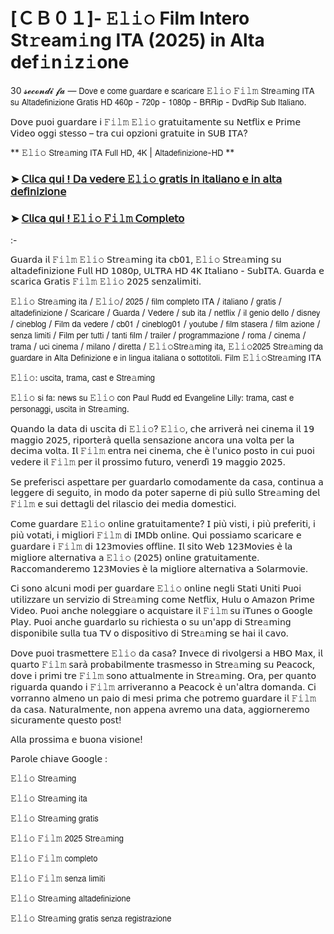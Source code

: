 # [ＣＢ０１]- 𝙴𝚕𝚒𝚘 Film Intero St𝚛eam𝚒ng ITA (2025) in Alta def𝚒n𝚒z𝚒one

30 𝓼𝓮𝓬𝓸𝓷𝓭𝓲 𝓯𝓪 — 𝖣𝗈𝗏𝖾 𝖾 𝖼𝗈𝗆𝖾 𝗀𝗎𝖺𝗋𝖽𝖺𝗋𝖾 𝖾 𝗌𝖼𝖺𝗋𝗂𝖼𝖺𝗋𝖾 𝙴𝚕𝚒𝚘 𝙵𝚒𝚕𝚖 𝖲𝗍𝗋𝖾𝚊𝗆𝗂𝗇𝗀 𝖨𝖳𝖠 𝗌𝗎 𝖠𝗅𝗍𝖺𝖽𝖾𝖿𝗂𝗇𝗂𝗓𝗂𝗈𝗇𝖾 𝖦𝗋𝖺𝗍𝗂𝗌 𝖧𝖣 𝟦𝟨𝟢𝗉 - 𝟩𝟤𝟢𝗉 - 𝟣𝟢𝟪𝟢𝗉 - 𝖡𝖱𝖱𝗂𝗉 - 𝖣𝗏𝖽𝖱𝗂𝗉 𝖲𝗎𝖻 𝖨𝗍𝖺𝗅𝗂𝖺𝗇𝗈.

𝖣𝗈𝗏𝖾 𝗉𝗎𝗈𝗂 𝗀𝗎𝖺𝗋𝖽𝖺𝗋𝖾 𝗂 𝙵𝚒𝚕𝚖 𝙴𝚕𝚒𝚘 𝗀𝗋𝖺𝗍𝗎𝗂𝗍𝖺𝗆𝖾𝗇𝗍𝖾 𝗌𝗎 𝖭𝖾𝗍𝖿𝗅𝗂𝗑 𝖾 𝖯𝗋𝗂𝗆𝖾 𝖵𝗂𝖽𝖾𝗈 𝗈𝗀𝗀𝗂 𝗌𝗍𝖾𝗌𝗌𝗈 – 𝗍𝗋𝖺 𝖼𝗎𝗂 𝗈𝗉𝗓𝗂𝗈𝗇𝗂 𝗀𝗋𝖺𝗍𝗎𝗂𝗍𝖾 𝗂𝗇 𝖲𝖴𝖡 𝖨𝖳𝖠?

** 𝙴𝚕𝚒𝚘 𝖲𝗍𝗋𝖾𝚊𝗆𝗂𝗇𝗀 𝖨𝖳𝖠 𝖥𝗎𝗅𝗅 𝖧𝖣, 𝟦𝖪 | 𝖠𝗅𝗍𝖺𝖽𝖾𝖿𝗂𝗇𝗂𝗓𝗂𝗈𝗇𝖾-𝖧𝖣 **

### ➤ [𝖢𝗅𝗂𝖼𝖺 𝗊𝗎𝗂 ! 𝖣𝖺 𝗏𝖾𝖽𝖾𝗋𝖾 𝙴𝚕𝚒𝚘 𝗀𝗋𝖺𝗍𝗂𝗌 𝗂𝗇 𝗂𝗍𝖺𝗅𝗂𝖺𝗇𝗈 𝖾 𝗂𝗇 𝖺𝗅𝗍𝖺 𝖽𝖾𝖿𝗂𝗇𝗂𝗓𝗂𝗈𝗇𝖾](https://tinyurl.com/yc6bz3yp)

### ➤ [𝖢𝗅𝗂𝖼𝖺 𝗊𝗎𝗂 ! 𝙴𝚕𝚒𝚘 𝙵𝚒𝚕𝚖 𝖢𝗈𝗆𝗉𝗅𝖾𝗍𝗈](https://tinyurl.com/yc6bz3yp)

:-

𝖦𝗎𝖺𝗋𝖽𝖺 𝗂𝗅 𝙵𝚒𝚕𝚖 𝙴𝚕𝚒𝚘 𝖲𝗍𝗋𝖾𝚊𝗆𝗂𝗇𝗀 𝗂𝗍𝖺 𝖼𝖻𝟢𝟣, 𝙴𝚕𝚒𝚘 𝖲𝗍𝗋𝖾𝚊𝗆𝗂𝗇𝗀 𝗌𝗎 𝖺𝗅𝗍𝖺𝖽𝖾𝖿𝗂𝗇𝗂𝗓𝗂𝗈𝗇𝖾 𝖥𝗎𝗅𝗅 𝖧𝖣 𝟣𝟢𝟪𝟢𝗉, 𝖴𝖫𝖳𝖱𝖠 𝖧𝖣 𝟦𝖪 𝖨𝗍𝖺𝗅𝗂𝖺𝗇𝗈 - 𝖲𝗎𝖻𝖨𝖳𝖠. 𝖦𝗎𝖺𝗋𝖽𝖺 𝖾 𝗌𝖼𝖺𝗋𝗂𝖼𝖺 𝖦𝗋𝖺𝗍𝗂𝗌 𝙵𝚒𝚕𝚖 𝙴𝚕𝚒𝚘 𝟤𝟢𝟤𝟧 𝗌𝖾𝗇𝗓𝖺𝗅𝗂𝗆𝗂𝗍𝗂.

𝙴𝚕𝚒𝚘 𝖲𝗍𝗋𝖾𝚊𝗆𝗂𝗇𝗀 𝗂𝗍𝖺 / 𝙴𝚕𝚒𝚘/ 𝟤𝟢𝟤𝟧 / 𝖿𝗂𝗅𝗆 𝖼𝗈𝗆𝗉𝗅𝖾𝗍𝗈 𝖨𝖳𝖠 / 𝗂𝗍𝖺𝗅𝗂𝖺𝗇𝗈 / 𝗀𝗋𝖺𝗍𝗂𝗌 / 𝖺𝗅𝗍𝖺𝖽𝖾𝖿𝗂𝗇𝗂𝗓𝗂𝗈𝗇𝖾 / 𝖲𝖼𝖺𝗋𝗂𝖼𝖺𝗋𝖾 / 𝖦𝗎𝖺𝗋𝖽𝖺 / 𝖵𝖾𝖽𝖾𝗋𝖾 / 𝗌𝗎𝖻 𝗂𝗍𝖺 / 𝗇𝖾𝗍𝖿𝗅𝗂𝗑 / 𝗂𝗅 𝗀𝖾𝗇𝗂𝗈 𝖽𝖾𝗅𝗅𝗈 / 𝖽𝗂𝗌𝗇𝖾𝗒 / 𝖼𝗂𝗇𝖾𝖻𝗅𝗈𝗀 / 𝖥𝗂𝗅𝗆 𝖽𝖺 𝗏𝖾𝖽𝖾𝗋𝖾 / 𝖼𝖻𝟢𝟣 / 𝖼𝗂𝗇𝖾𝖻𝗅𝗈𝗀𝟢𝟣 / 𝗒𝗈𝗎𝗍𝗎𝖻𝖾 / 𝖿𝗂𝗅𝗆 𝗌𝗍𝖺𝗌𝖾𝗋𝖺 / 𝖿𝗂𝗅𝗆 𝖺𝗓𝗂𝗈𝗇𝖾 / 𝗌𝖾𝗇𝗓𝖺 𝗅𝗂𝗆𝗂𝗍𝗂 / 𝖥𝗂𝗅𝗆 𝗉𝖾𝗋 𝗍𝗎𝗍𝗍𝗂 / 𝗍𝖺𝗇𝗍𝗂 𝖿𝗂𝗅𝗆 / 𝗍𝗋𝖺𝗂𝗅𝖾𝗋 / 𝗉𝗋𝗈𝗀𝗋𝖺𝗆𝗆𝖺𝗓𝗂𝗈𝗇𝖾 / 𝗋𝗈𝗆𝖺 / 𝖼𝗂𝗇𝖾𝗆𝖺 / 𝗍𝗋𝖺𝗆𝖺 / 𝗎𝖼𝗂 𝖼𝗂𝗇𝖾𝗆𝖺 / 𝗆𝗂𝗅𝖺𝗇𝗈 / 𝖽𝗂𝗋𝖾𝗍𝗍𝖺 / 𝙴𝚕𝚒𝚘𝖲𝗍𝗋𝖾𝚊𝗆𝗂𝗇𝗀 𝗂𝗍𝖺, 𝙴𝚕𝚒𝚘𝟤𝟢𝟤𝟧 𝖲𝗍𝗋𝖾𝚊𝗆𝗂𝗇𝗀 𝖽𝖺 𝗀𝗎𝖺𝗋𝖽𝖺𝗋𝖾 𝗂𝗇 𝖠𝗅𝗍𝖺 𝖣𝖾𝖿𝗂𝗇𝗂𝗓𝗂𝗈𝗇𝖾 𝖾 𝗂𝗇 𝗅𝗂𝗇𝗀𝗎𝖺 𝗂𝗍𝖺𝗅𝗂𝖺𝗇𝖺 𝗈 𝗌𝗈𝗍𝗍𝗈𝗍𝗂𝗍𝗈𝗅𝗂. 𝖥𝗂𝗅𝗆 𝙴𝚕𝚒𝚘𝖲𝗍𝗋𝖾𝚊𝗆𝗂𝗇𝗀 𝖨𝖳𝖠

𝙴𝚕𝚒𝚘: 𝗎𝗌𝖼𝗂𝗍𝖺, 𝗍𝗋𝖺𝗆𝖺, 𝖼𝖺𝗌𝗍 𝖾 𝖲𝗍𝗋𝖾𝚊𝗆𝗂𝗇𝗀

𝙴𝚕𝚒𝚘 𝗌𝗂 𝖿𝖺: 𝗇𝖾𝗐𝗌 𝗌𝗎 𝙴𝚕𝚒𝚘 𝖼𝗈𝗇 𝖯𝖺𝗎𝗅 𝖱𝗎𝖽𝖽 𝖾𝖽 𝖤𝗏𝖺𝗇𝗀𝖾𝗅𝗂𝗇𝖾 𝖫𝗂𝗅𝗅𝗒: 𝗍𝗋𝖺𝗆𝖺, 𝖼𝖺𝗌𝗍 𝖾 𝗉𝖾𝗋𝗌𝗈𝗇𝖺𝗀𝗀𝗂, 𝗎𝗌𝖼𝗂𝗍𝖺 𝗂𝗇 𝖲𝗍𝗋𝖾𝚊𝗆𝗂𝗇𝗀.

𝖰𝗎𝖺𝗇𝖽𝗈 𝗅𝖺 𝖽𝖺𝗍𝖺 𝖽𝗂 𝗎𝗌𝖼𝗂𝗍𝖺 𝖽𝗂 𝙴𝚕𝚒𝚘? 𝙴𝚕𝚒𝚘, 𝖼𝗁𝖾 𝖺𝗋𝗋𝗂𝗏𝖾𝗋𝖺̀ 𝗇𝖾𝗂 𝖼𝗂𝗇𝖾𝗆𝖺 𝗂𝗅 𝟣𝟫 𝗆𝖺𝗀𝗀𝗂𝗈 𝟤𝟢𝟤𝟧, 𝗋𝗂𝗉𝗈𝗋𝗍𝖾𝗋𝖺̀ 𝗊𝗎𝖾𝗅𝗅𝖺 𝗌𝖾𝗇𝗌𝖺𝗓𝗂𝗈𝗇𝖾 𝖺𝗇𝖼𝗈𝗋𝖺 𝗎𝗇𝖺 𝗏𝗈𝗅𝗍𝖺 𝗉𝖾𝗋 𝗅𝖺 𝖽𝖾𝖼𝗂𝗆𝖺 𝗏𝗈𝗅𝗍𝖺. 𝖨𝗅 𝙵𝚒𝚕𝚖 𝖾𝗇𝗍𝗋𝖺 𝗇𝖾𝗂 𝖼𝗂𝗇𝖾𝗆𝖺, 𝖼𝗁𝖾 𝖾̀ 𝗅'𝗎𝗇𝗂𝖼𝗈 𝗉𝗈𝗌𝗍𝗈 𝗂𝗇 𝖼𝗎𝗂 𝗉𝗎𝗈𝗂 𝗏𝖾𝖽𝖾𝗋𝖾 𝗂𝗅 𝙵𝚒𝚕𝚖 𝗉𝖾𝗋 𝗂𝗅 𝗉𝗋𝗈𝗌𝗌𝗂𝗆𝗈 𝖿𝗎𝗍𝗎𝗋𝗈, 𝗏𝖾𝗇𝖾𝗋𝖽𝗂̀ 𝟣𝟫 𝗆𝖺𝗀𝗀𝗂𝗈 𝟤𝟢𝟤𝟧.

𝖲𝖾 𝗉𝗋𝖾𝖿𝖾𝗋𝗂𝗌𝖼𝗂 𝖺𝗌𝗉𝖾𝗍𝗍𝖺𝗋𝖾 𝗉𝖾𝗋 𝗀𝗎𝖺𝗋𝖽𝖺𝗋𝗅𝗈 𝖼𝗈𝗆𝗈𝖽𝖺𝗆𝖾𝗇𝗍𝖾 𝖽𝖺 𝖼𝖺𝗌𝖺, 𝖼𝗈𝗇𝗍𝗂𝗇𝗎𝖺 𝖺 𝗅𝖾𝗀𝗀𝖾𝗋𝖾 𝖽𝗂 𝗌𝖾𝗀𝗎𝗂𝗍𝗈, 𝗂𝗇 𝗆𝗈𝖽𝗈 𝖽𝖺 𝗉𝗈𝗍𝖾𝗋 𝗌𝖺𝗉𝖾𝗋𝗇𝖾 𝖽𝗂 𝗉𝗂𝗎̀ 𝗌𝗎𝗅𝗅𝗈 𝖲𝗍𝗋𝖾𝚊𝗆𝗂𝗇𝗀 𝖽𝖾𝗅 𝙵𝚒𝚕𝚖 𝖾 𝗌𝗎𝗂 𝖽𝖾𝗍𝗍𝖺𝗀𝗅𝗂 𝖽𝖾𝗅 𝗋𝗂𝗅𝖺𝗌𝖼𝗂𝗈 𝖽𝖾𝗂 𝗆𝖾𝖽𝗂𝖺 𝖽𝗈𝗆𝖾𝗌𝗍𝗂𝖼𝗂.

𝖢𝗈𝗆𝖾 𝗀𝗎𝖺𝗋𝖽𝖺𝗋𝖾 𝙴𝚕𝚒𝚘 𝗈𝗇𝗅𝗂𝗇𝖾 𝗀𝗋𝖺𝗍𝗎𝗂𝗍𝖺𝗆𝖾𝗇𝗍𝖾? 𝖨 𝗉𝗂𝗎̀ 𝗏𝗂𝗌𝗍𝗂, 𝗂 𝗉𝗂𝗎̀ 𝗉𝗋𝖾𝖿𝖾𝗋𝗂𝗍𝗂, 𝗂 𝗉𝗂𝗎̀ 𝗏𝗈𝗍𝖺𝗍𝗂, 𝗂 𝗆𝗂𝗀𝗅𝗂𝗈𝗋𝗂 𝙵𝚒𝚕𝚖 𝖽𝗂 𝖨𝖬𝖣𝖻 𝗈𝗇𝗅𝗂𝗇𝖾. 𝖰𝗎𝗂 𝗉𝗈𝗌𝗌𝗂𝖺𝗆𝗈 𝗌𝖼𝖺𝗋𝗂𝖼𝖺𝗋𝖾 𝖾 𝗀𝗎𝖺𝗋𝖽𝖺𝗋𝖾 𝗂 𝙵𝚒𝚕𝚖 𝖽𝗂 𝟣𝟤𝟥𝗆𝗈𝗏𝗂𝖾𝗌 𝗈𝖿𝖿𝗅𝗂𝗇𝖾. 𝖨𝗅 𝗌𝗂𝗍𝗈 𝖶𝖾𝖻 𝟣𝟤𝟥𝖬𝗈𝗏𝗂𝖾𝗌 𝖾̀ 𝗅𝖺 𝗆𝗂𝗀𝗅𝗂𝗈𝗋𝖾 𝖺𝗅𝗍𝖾𝗋𝗇𝖺𝗍𝗂𝗏𝖺 𝖺 𝙴𝚕𝚒𝚘 (𝟤𝟢𝟤𝟧) 𝗈𝗇𝗅𝗂𝗇𝖾 𝗀𝗋𝖺𝗍𝗎𝗂𝗍𝖺𝗆𝖾𝗇𝗍𝖾. 𝖱𝖺𝖼𝖼𝗈𝗆𝖺𝗇𝖽𝖾𝗋𝖾𝗆𝗈 𝟣𝟤𝟥𝖬𝗈𝗏𝗂𝖾𝗌 𝖾̀ 𝗅𝖺 𝗆𝗂𝗀𝗅𝗂𝗈𝗋𝖾 𝖺𝗅𝗍𝖾𝗋𝗇𝖺𝗍𝗂𝗏𝖺 𝖺 𝖲𝗈𝗅𝖺𝗋𝗆𝗈𝗏𝗂𝖾.

𝖢𝗂 𝗌𝗈𝗇𝗈 𝖺𝗅𝖼𝗎𝗇𝗂 𝗆𝗈𝖽𝗂 𝗉𝖾𝗋 𝗀𝗎𝖺𝗋𝖽𝖺𝗋𝖾 𝙴𝚕𝚒𝚘 𝗈𝗇𝗅𝗂𝗇𝖾 𝗇𝖾𝗀𝗅𝗂 𝖲𝗍𝖺𝗍𝗂 𝖴𝗇𝗂𝗍𝗂 𝖯𝗎𝗈𝗂 𝗎𝗍𝗂𝗅𝗂𝗓𝗓𝖺𝗋𝖾 𝗎𝗇 𝗌𝖾𝗋𝗏𝗂𝗓𝗂𝗈 𝖽𝗂 𝖲𝗍𝗋𝖾𝚊𝗆𝗂𝗇𝗀 𝖼𝗈𝗆𝖾 𝖭𝖾𝗍𝖿𝗅𝗂𝗑, 𝖧𝗎𝗅𝗎 𝗈 𝖠𝗆𝖺𝗓𝗈𝗇 𝖯𝗋𝗂𝗆𝖾 𝖵𝗂𝖽𝖾𝗈. 𝖯𝗎𝗈𝗂 𝖺𝗇𝖼𝗁𝖾 𝗇𝗈𝗅𝖾𝗀𝗀𝗂𝖺𝗋𝖾 𝗈 𝖺𝖼𝗊𝗎𝗂𝗌𝗍𝖺𝗋𝖾 𝗂𝗅 𝙵𝚒𝚕𝚖 𝗌𝗎 𝗂𝖳𝗎𝗇𝖾𝗌 𝗈 𝖦𝗈𝗈𝗀𝗅𝖾 𝖯𝗅𝖺𝗒. 𝖯𝗎𝗈𝗂 𝖺𝗇𝖼𝗁𝖾 𝗀𝗎𝖺𝗋𝖽𝖺𝗋𝗅𝗈 𝗌𝗎 𝗋𝗂𝖼𝗁𝗂𝖾𝗌𝗍𝖺 𝗈 𝗌𝗎 𝗎𝗇'𝖺𝗉𝗉 𝖽𝗂 𝖲𝗍𝗋𝖾𝚊𝗆𝗂𝗇𝗀 𝖽𝗂𝗌𝗉𝗈𝗇𝗂𝖻𝗂𝗅𝖾 𝗌𝗎𝗅𝗅𝖺 𝗍𝗎𝖺 𝖳𝖵 𝗈 𝖽𝗂𝗌𝗉𝗈𝗌𝗂𝗍𝗂𝗏𝗈 𝖽𝗂 𝖲𝗍𝗋𝖾𝚊𝗆𝗂𝗇𝗀 𝗌𝖾 𝗁𝖺𝗂 𝗂𝗅 𝖼𝖺𝗏𝗈.

𝖣𝗈𝗏𝖾 𝗉𝗎𝗈𝗂 𝗍𝗋𝖺𝗌𝗆𝖾𝗍𝗍𝖾𝗋𝖾 𝙴𝚕𝚒𝚘 𝖽𝖺 𝖼𝖺𝗌𝖺? 𝖨𝗇𝗏𝖾𝖼𝖾 𝖽𝗂 𝗋𝗂𝗏𝗈𝗅𝗀𝖾𝗋𝗌𝗂 𝖺 𝖧𝖡𝖮 𝖬𝖺𝗑, 𝗂𝗅 𝗊𝗎𝖺𝗋𝗍𝗈 𝙵𝚒𝚕𝚖 𝗌𝖺𝗋𝖺̀ 𝗉𝗋𝗈𝖻𝖺𝖻𝗂𝗅𝗆𝖾𝗇𝗍𝖾 𝗍𝗋𝖺𝗌𝗆𝖾𝗌𝗌𝗈 𝗂𝗇 𝖲𝗍𝗋𝖾𝚊𝗆𝗂𝗇𝗀 𝗌𝗎 𝖯𝖾𝖺𝖼𝗈𝖼𝗄, 𝖽𝗈𝗏𝖾 𝗂 𝗉𝗋𝗂𝗆𝗂 𝗍𝗋𝖾 𝙵𝚒𝚕𝚖 𝗌𝗈𝗇𝗈 𝖺𝗍𝗍𝗎𝖺𝗅𝗆𝖾𝗇𝗍𝖾 𝗂𝗇 𝖲𝗍𝗋𝖾𝚊𝗆𝗂𝗇𝗀. 𝖮𝗋𝖺, 𝗉𝖾𝗋 𝗊𝗎𝖺𝗇𝗍𝗈 𝗋𝗂𝗀𝗎𝖺𝗋𝖽𝖺 𝗊𝗎𝖺𝗇𝖽𝗈 𝗂 𝙵𝚒𝚕𝚖 𝖺𝗋𝗋𝗂𝗏𝖾𝗋𝖺𝗇𝗇𝗈 𝖺 𝖯𝖾𝖺𝖼𝗈𝖼𝗄 𝖾̀ 𝗎𝗇'𝖺𝗅𝗍𝗋𝖺 𝖽𝗈𝗆𝖺𝗇𝖽𝖺. 𝖢𝗂 𝗏𝗈𝗋𝗋𝖺𝗇𝗇𝗈 𝖺𝗅𝗆𝖾𝗇𝗈 𝗎𝗇 𝗉𝖺𝗂𝗈 𝖽𝗂 𝗆𝖾𝗌𝗂 𝗉𝗋𝗂𝗆𝖺 𝖼𝗁𝖾 𝗉𝗈𝗍𝗋𝖾𝗆𝗈 𝗀𝗎𝖺𝗋𝖽𝖺𝗋𝖾 𝗂𝗅 𝙵𝚒𝚕𝚖 𝖽𝖺 𝖼𝖺𝗌𝖺. 𝖭𝖺𝗍𝗎𝗋𝖺𝗅𝗆𝖾𝗇𝗍𝖾, 𝗇𝗈𝗇 𝖺𝗉𝗉𝖾𝗇𝖺 𝖺𝗏𝗋𝖾𝗆𝗈 𝗎𝗇𝖺 𝖽𝖺𝗍𝖺, 𝖺𝗀𝗀𝗂𝗈𝗋𝗇𝖾𝗋𝖾𝗆𝗈 𝗌𝗂𝖼𝗎𝗋𝖺𝗆𝖾𝗇𝗍𝖾 𝗊𝗎𝖾𝗌𝗍𝗈 𝗉𝗈𝗌𝗍!

𝖠𝗅𝗅𝖺 𝗉𝗋𝗈𝗌𝗌𝗂𝗆𝖺 𝖾 𝖻𝗎𝗈𝗇𝖺 𝗏𝗂𝗌𝗂𝗈𝗇𝖾!

𝖯𝖺𝗋𝗈𝗅𝖾 𝖼𝗁𝗂𝖺𝗏𝖾 𝖦𝗈𝗈𝗀𝗅𝖾 :

𝙴𝚕𝚒𝚘 𝖲𝗍𝗋𝖾𝚊𝗆𝗂𝗇𝗀

𝙴𝚕𝚒𝚘 𝖲𝗍𝗋𝖾𝚊𝗆𝗂𝗇𝗀 𝗂𝗍𝖺

𝙴𝚕𝚒𝚘 𝖲𝗍𝗋𝖾𝚊𝗆𝗂𝗇𝗀 𝗀𝗋𝖺𝗍𝗂𝗌

𝙴𝚕𝚒𝚘 𝙵𝚒𝚕𝚖 𝟤𝟢𝟤𝟧 𝖲𝗍𝗋𝖾𝚊𝗆𝗂𝗇𝗀

𝙴𝚕𝚒𝚘 𝙵𝚒𝚕𝚖 𝖼𝗈𝗆𝗉𝗅𝖾𝗍𝗈

𝙴𝚕𝚒𝚘 𝙵𝚒𝚕𝚖 𝗌𝖾𝗇𝗓𝖺 𝗅𝗂𝗆𝗂𝗍𝗂

𝙴𝚕𝚒𝚘 𝖲𝗍𝗋𝖾𝚊𝗆𝗂𝗇𝗀 𝖺𝗅𝗍𝖺𝖽𝖾𝖿𝗂𝗇𝗂𝗓𝗂𝗈𝗇𝖾

𝙴𝚕𝚒𝚘 𝖲𝗍𝗋𝖾𝚊𝗆𝗂𝗇𝗀 𝗀𝗋𝖺𝗍𝗂𝗌 𝗌𝖾𝗇𝗓𝖺 𝗋𝖾𝗀𝗂𝗌𝗍𝗋𝖺𝗓𝗂𝗈𝗇𝖾

